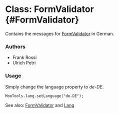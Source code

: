 Class: FormValidator {#FormValidator}
=====================================

Contains the messages for [FormValidator][] in German.

### Authors

* Frank Rossi
* Ulrich Petri

### Usage

Simply change the language property to *de-DE*.

	MooTools.lang.setLanguage("de-DE");

See also: [FormValidator][] and [Lang][]

[FormValidator]: http://www.mootools.net/docs/more/Forms/FormValidator#FormValidator
[Lang]: http://www.mootools.net/docs/more/Core/Lang